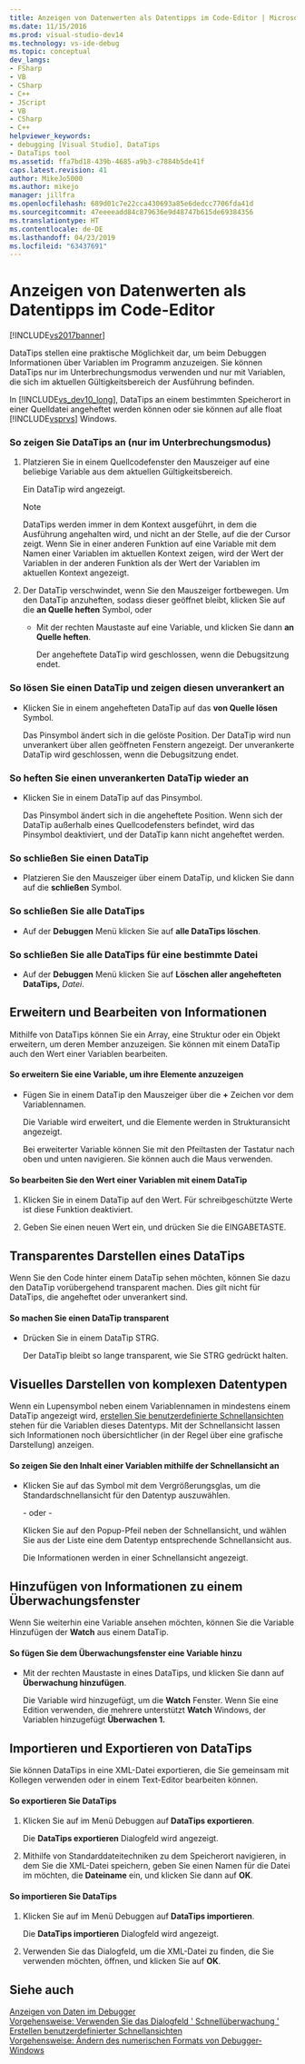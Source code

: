 ```yaml
---
title: Anzeigen von Datenwerten als Datentipps im Code-Editor | Microsoft-Dokumentation
ms.date: 11/15/2016
ms.prod: visual-studio-dev14
ms.technology: vs-ide-debug
ms.topic: conceptual
dev_langs:
- FSharp
- VB
- CSharp
- C++
- JScript
- VB
- CSharp
- C++
helpviewer_keywords:
- debugging [Visual Studio], DataTips
- DataTips tool
ms.assetid: ffa7bd18-439b-4685-a9b3-c7884b5de41f
caps.latest.revision: 41
author: MikeJo5000
ms.author: mikejo
manager: jillfra
ms.openlocfilehash: 689d01c7e22cca430693a85e6dedcc7706fda41d
ms.sourcegitcommit: 47eeeeadd84c879636e9d48747b615de69384356
ms.translationtype: HT
ms.contentlocale: de-DE
ms.lasthandoff: 04/23/2019
ms.locfileid: "63437691"
---
```

# <a name="view-data-values-in-data-tips--in-the-code-editor"></a>Anzeigen von Datenwerten als Datentipps im Code-Editor
[!INCLUDE[vs2017banner](../includes/vs2017banner.md)]

DataTips stellen eine praktische Möglichkeit dar, um beim Debuggen Informationen über Variablen im Programm anzuzeigen. Sie können DataTips nur im Unterbrechungsmodus verwenden und nur mit Variablen, die sich im aktuellen Gültigkeitsbereich der Ausführung befinden.  
  
 In [!INCLUDE[vs_dev10_long](../includes/vs-dev10-long-md.md)], DataTips an einem bestimmten Speicherort in einer Quelldatei angeheftet werden können oder sie können auf alle float [!INCLUDE[vsprvs](../includes/vsprvs-md.md)] Windows.  
  
### <a name="to-display-a-datatip-in-break-mode-only"></a>So zeigen Sie DataTips an (nur im Unterbrechungsmodus)  
  
1. Platzieren Sie in einem Quellcodefenster den Mauszeiger auf eine beliebige Variable aus dem aktuellen Gültigkeitsbereich.  
  
    Ein DataTip wird angezeigt.  
  
   > [!NOTE]
   > DataTips werden immer in dem Kontext ausgeführt, in dem die Ausführung angehalten wird, und nicht an der Stelle, auf die der Cursor zeigt. Wenn Sie in einer anderen Funktion auf eine Variable mit dem Namen einer Variablen im aktuellen Kontext zeigen, wird der Wert der Variablen in der anderen Funktion als der Wert der Variablen im aktuellen Kontext angezeigt.  
  
2. Der DataTip verschwindet, wenn Sie den Mauszeiger fortbewegen. Um den DataTip anzuheften, sodass dieser geöffnet bleibt, klicken Sie auf die **an Quelle heften** Symbol, oder  
  
   - Mit der rechten Maustaste auf eine Variable, und klicken Sie dann **an Quelle heften**.  
  
     Der angeheftete DataTip wird geschlossen, wenn die Debugsitzung endet.  
  
### <a name="to-unpin-a-datatip-and-make-it-float"></a>So lösen Sie einen DataTip und zeigen diesen unverankert an  
  
- Klicken Sie in einem angehefteten DataTip auf das **von Quelle lösen** Symbol.  
  
     Das Pinsymbol ändert sich in die gelöste Position. Der DataTip wird nun unverankert über allen geöffneten Fenstern angezeigt. Der unverankerte DataTip wird geschlossen, wenn die Debugsitzung endet.  
  
### <a name="to-repin-a-floating-datatip"></a>So heften Sie einen unverankerten DataTip wieder an  
  
- Klicken Sie in einem DataTip auf das Pinsymbol.  
  
     Das Pinsymbol ändert sich in die angeheftete Position. Wenn sich der DataTip außerhalb eines Quellcodefensters befindet, wird das Pinsymbol deaktiviert, und der DataTip kann nicht angeheftet werden.  
  
### <a name="to-close-a-datatip"></a>So schließen Sie einen DataTip  
  
- Platzieren Sie den Mauszeiger über einem DataTip, und klicken Sie dann auf die **schließen** Symbol.  
  
### <a name="to-close-all-datatips"></a>So schließen Sie alle DataTips  
  
- Auf der **Debuggen** Menü klicken Sie auf **alle DataTips löschen**.  
  
### <a name="to-close-all-datatips-for-a-specific-file"></a>So schließen Sie alle DataTips für eine bestimmte Datei  
  
- Auf der **Debuggen** Menü klicken Sie auf **Löschen aller angehefteten DataTips,** *Datei*.  
  
## <a name="expanding-and-editing-information"></a>Erweitern und Bearbeiten von Informationen  
 Mithilfe von DataTips können Sie ein Array, eine Struktur oder ein Objekt erweitern, um deren Member anzuzeigen. Sie können mit einem DataTip auch den Wert einer Variablen bearbeiten.  
  
#### <a name="to-expand-a-variable-to-see-its-elements"></a>So erweitern Sie eine Variable, um ihre Elemente anzuzeigen  
  
- Fügen Sie in einem DataTip den Mauszeiger über die **+** Zeichen vor dem Variablennamen.  
  
     Die Variable wird erweitert, und die Elemente werden in Strukturansicht angezeigt.  
  
     Bei erweiterter Variable können Sie mit den Pfeiltasten der Tastatur nach oben und unten navigieren. Sie können auch die Maus verwenden.  
  
#### <a name="to-edit-the-value-of-a-variable-using-a-datatip"></a>So bearbeiten Sie den Wert einer Variablen mit einem DataTip  
  
1. Klicken Sie in einem DataTip auf den Wert. Für schreibgeschützte Werte ist diese Funktion deaktiviert.  
  
2. Geben Sie einen neuen Wert ein, und drücken Sie die EINGABETASTE.  
  
## <a name="making-a-datatip-transparent"></a>Transparentes Darstellen eines DataTips  
 Wenn Sie den Code hinter einem DataTip sehen möchten, können Sie dazu den DataTip vorübergehend transparent machen. Dies gilt nicht für DataTips, die angeheftet oder unverankert sind.  
  
#### <a name="to-make-a-datatip-transparent"></a>So machen Sie einen DataTip transparent  
  
- Drücken Sie in einem DataTip STRG.  
  
     Der DataTip bleibt so lange transparent, wie Sie STRG gedrückt halten.  
  
## <a name="visualizing-complex-data-types"></a>Visuelles Darstellen von komplexen Datentypen  
 Wenn ein Lupensymbol neben einem Variablennamen in mindestens einem DataTip angezeigt wird, [erstellen Sie benutzerdefinierte Schnellansichten](../debugger/create-custom-visualizers-of-data.md) stehen für die Variablen dieses Datentyps. Mit der Schnellansicht lassen sich Informationen noch übersichtlicher (in der Regel über eine grafische Darstellung) anzeigen.  
  
#### <a name="to-view-the-contents-of-a-variable-using-a-visualizer"></a>So zeigen Sie den Inhalt einer Variablen mithilfe der Schnellansicht an  
  
- Klicken Sie auf das Symbol mit dem Vergrößerungsglas, um die Standardschnellansicht für den Datentyp auszuwählen.  
  
     - oder -   
  
     Klicken Sie auf den Popup-Pfeil neben der Schnellansicht, und wählen Sie aus der Liste eine dem Datentyp entsprechende Schnellansicht aus.  
  
     Die Informationen werden in einer Schnellansicht angezeigt.  
  
## <a name="adding-information-to-a-watch-window"></a>Hinzufügen von Informationen zu einem Überwachungsfenster  
 Wenn Sie weiterhin eine Variable ansehen möchten, können Sie die Variable Hinzufügen der **Watch** aus einem DataTip.  
  
#### <a name="to-add-a-variable-to-the-watch-window"></a>So fügen Sie dem Überwachungsfenster eine Variable hinzu  
  
- Mit der rechten Maustaste in eines DataTips, und klicken Sie dann auf **Überwachung hinzufügen**.  
  
     Die Variable wird hinzugefügt, um die **Watch** Fenster. Wenn Sie eine Edition verwenden, die mehrere unterstützt **Watch** Windows, der Variablen hinzugefügt **Überwachen 1.**  
  
## <a name="importing-and-exporting-datatips"></a>Importieren und Exportieren von DataTips  
 Sie können DataTips in eine XML-Datei exportieren, die Sie gemeinsam mit Kollegen verwenden oder in einem Text-Editor bearbeiten können.  
  
#### <a name="to-export-datatips"></a>So exportieren Sie DataTips  
  
1. Klicken Sie auf im Menü Debuggen auf **DataTips exportieren**.  
  
     Die **DataTips exportieren** Dialogfeld wird angezeigt.  
  
2. Mithilfe von Standarddateitechniken zu dem Speicherort navigieren, in dem Sie die XML-Datei speichern, geben Sie einen Namen für die Datei im möchten, die **Dateiname** ein, und klicken Sie dann auf **OK**.  
  
#### <a name="to-import-datatips"></a>So importieren Sie DataTips  
  
1. Klicken Sie auf im Menü Debuggen auf **DataTips importieren**.  
  
     Die **DataTips importieren** Dialogfeld wird angezeigt.  
  
2. Verwenden Sie das Dialogfeld, um die XML-Datei zu finden, die Sie verwenden möchten, öffnen, und klicken Sie auf **OK**.  
  
## <a name="see-also"></a>Siehe auch  
 [Anzeigen von Daten im Debugger](../debugger/viewing-data-in-the-debugger.md)   
 [Vorgehensweise: Verwenden Sie das Dialogfeld ' Schnellüberwachung '](http://msdn.microsoft.com/library/ffaee1dd-e5ce-4ef2-9401-d28329398867)   
 [Erstellen benutzerdefinierter Schnellansichten](../debugger/create-custom-visualizers-of-data.md)   
 [Vorgehensweise: Ändern des numerischen Formats von Debugger-Windows](http://msdn.microsoft.com/library/cd593847-a625-411d-a430-b798346ef18f)
